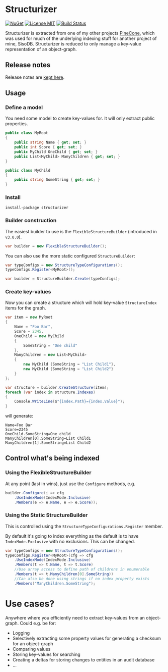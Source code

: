 # Structurizer
[![NuGet](https://img.shields.io/nuget/v/structurizer.svg?cacheSeconds=3600)](https://www.nuget.org/packages/structurizer)
[![License MIT](https://img.shields.io/badge/License-MIT-blue.svg)](https://choosealicense.com/licenses/mit/)
[![Build Status](https://dev.azure.com/danielwertheim/structurizer/_apis/build/status/danielwertheim.structurizer-CI?branchName=master)](https://dev.azure.com/danielwertheim/structurizer/_build/latest?definitionId=31&branchName=master)

Structurizer is extracted from one of my other projects [PineCone](https://github.com/danielwertheim/pinecone), which was used for much of the underlying indexing stuff for another project of mine, SisoDB. Structurizer is reduced to only manage a key-value representation of an object-graph.

## Release notes
Release notes are [kept here](ReleaseNotes.md).

## Usage
### Define a model
You need some model to create key-values for. It will only extract public properties.

```csharp
public class MyRoot
{
    public string Name { get; set; }
    public int Score { get; set; }
    public MyChild OneChild { get; set; }
    public List<MyChild> ManyChildren { get; set; }
}

public class MyChild
{
    public string SomeString { get; set; }
}
```

### Install

```
install-package structurizer
```

### Builder construction
The easiest builder to use is the `FlexibleStructureBuilder` (introduced in `v3.0.0`).

```csharp
var builder = new FlexibleStructureBuilder();
```

You can also use the more static configured `StructureBuilder`:

```csharp
var typeConfigs = new StructureTypeConfigurations();
typeConfigs.Register<MyRoot>();

var builder = StructureBuilder.Create(typeConfigs);
```

### Create key-values
Now you can create a structure which will hold key-value `StructureIndex` items for the graph.

```csharp
var item = new MyRoot
{
    Name = "Foo Bar",
    Score = 2345,
    OneChild = new MyChild
    {
        SomeString = "One child"
    },
    ManyChildren = new List<MyChild>
    {
        new MyChild {SomeString = "List Child1"},
        new MyChild {SomeString = "List Child2"}
    }
};

var structure = builder.CreateStructure(item);
foreach (var index in structure.Indexes)
{
    Console.WriteLine($"{index.Path}={index.Value}");
}
```

will generate:

```
Name=Foo Bar
Score=2345
OneChild.SomeString=One child
ManyChildren[0].SomeString=List Child1
ManyChildren[1].SomeString=List Child2
```

## Control what's being indexed

### Using the FlexibleStructureBuilder
At any point (last in wins), just use the `Configure` methods, e.g.

```csharp
builder.Configure(i => cfg
    .UseIndexMode(IndexMode.Inclusive)
    .Members(e => e.Name, e => e.Score));
```

### Using the Static StructureBuilder
This is controlled using the `StructureTypeConfigurations.Register` member.

By default it's going to index everything as the default is to have `IndexMode.Exclusive` with no exclusions. This can be changed.

```csharp
var typeConfigs = new StructureTypeConfigurations();
typeConfigs.Register<MyRoot>(cfg => cfg
    .UseIndexMode(IndexMode.Inclusive)
    .Members(t => t.Name, t => t.Score)
    //Use array access to define path of childrens in enumerable
    .Members(t => t.ManyChildren[0].SomeString))
    //Can also be done using strings if no index property exists
    .Members("ManyChildren.SomeString");
```

# Use cases?
Anywhere where you efficiently need to extract key-values from an object-graph. Could e.g. be for:

- Logging
- Selectively extracting some property values for generating a checksum for an object-graph
- Comparing values
- Storing key-values for searching
- Creating a deltas for storing changes to entities in an audit database
- ...
